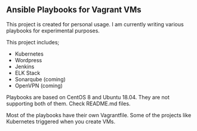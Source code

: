 ## Ansible Playbooks for Vagrant VMs

This project is created for personal usage. I am currently writing various playbooks for experimental purposes.

This project includes;

- Kubernetes
- Wordpress
- Jenkins
- ELK Stack
- Sonarqube (coming)
- OpenVPN (coming)

Playbooks are based on CentOS 8 and Ubuntu 18.04. They are not supporting both of them. Check README.md files.

Most of the playbooks have their own Vagrantfile. Some of the projects like Kubernetes triggered when you create VMs.
